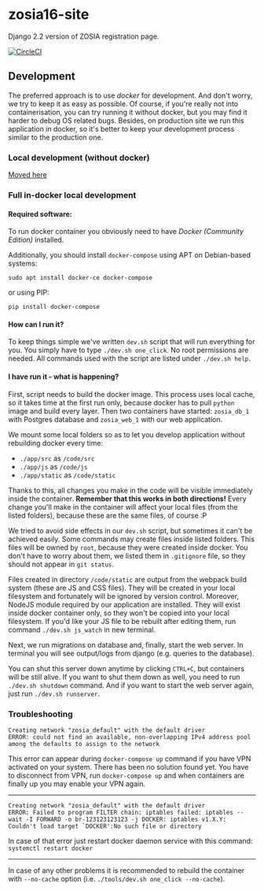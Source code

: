 # zosia16-site
Django 2.2 version of ZOSIA registration page.

[![CircleCI](https://circleci.com/gh/ksiuwr/zosia16-site/tree/master.svg?style=svg)](https://circleci.com/gh/ksiuwr/zosia16-site/tree/master)

## Development

The preferred approach is to use *docker* for development. And don't worry, we try to keep it as
 easy as possible. Of course, if you're really not into containerisation, you can try running it
 without docker, but you may find it harder to debug OS related bugs. Besides, on production site
 we run this application in docker, so it's better to keep your development process similar to the 
 production one.

### Local development (without docker)
[Moved here](local_development.md)

### Full in-docker local development

#### Required software:

To run docker container you obviously need to have *Docker (Community Edition)* installed.

Additionally, you should install `docker-compose` using APT on Debian-based systems:
```
sudo apt install docker-ce docker-compose
```
 or using PIP:
```
pip install docker-compose
```

#### How can I run it?

To keep things simple we've written `dev.sh` script that will run everything for you.
 You simply have to type `./dev.sh one_click`. No root permissions are needed. All commands used 
 with the script are listed under `./dev.sh help`.

#### I have run it - what is happening?

First, script needs to build the docker image. This process uses local cache, so it takes time
 at the first run only, because docker has to pull `python` image and build every layer.
 Then two containers have started: `zosia_db_1` with Postgres database and `zosia_web_1` with our 
 web application.

We mount some local folders so as to let you develop application without rebuilding docker every 
time:
- `./app/src` as `/code/src`
- `./app/js` as `/code/js`
- `./app/static` as `/code/static`

Thanks to this, all changes you make in the code will be visible immediately inside the container.
 **Remember that this works in both directions!** Every change you'll make in the container
 will affect your local files (from the listed folders), because these are the same files, of 
 course :P

We tried to avoid side effects in our `dev.sh` script, but sometimes it can't be achieved easily.
 Some commands may create files inside listed folders. This files will be owned by `root`,
 because they were created inside docker. You don't have to worry about them, we listed them in
 `.gitignore` file, so they should not appear in `git status`.

Files created in directory `/code/static` are output from the webpack build system (these are JS
 and CSS files). They will be created in your local filesystem and fortunately will be ignored by
 version control. Moreover, NodeJS module required by our application are installed. They will
 exist inside docker container only, so they won't be copied into your local filesystem. If you'd
 like your JS file to be rebuilt after editing them, run command `./dev.sh js_watch` in new
 terminal.

Next, we run migrations on database and, finally, start the web server. In terminal you will 
 see output/logs from django (e.g. queries to the database).

You can shut this server down anytime by clicking `CTRL+C`, but containers will be still alive.
 If you want to shut them down as well, you need to run `./dev.sh shutdown` command. And if you want
 to start the web server again, just run `./dev.sh runserver`.

### Troubleshooting

```
Creating network "zosia_default" with the default driver
ERROR: could not find an available, non-overlapping IPv4 address pool among the defaults to assign to the network
```

This error can appear during `docker-compose up` command if you have VPN activated on your system.
 There has been no solution found yet. You have to disconnect from VPN, run `docker-compose up` and 
 when containers are finally up you may enable your VPN again.

---

```
Creating network "zosia_default" with the default driver
ERROR: Failed to program FILTER chain: iptables failed: iptables --wait -I FORWARD -o br-123123123123 -j DOCKER: iptables v1.X.Y: Couldn't load target `DOCKER':No such file or directory
```

In case of that error just restart docker daemon service with this command: `systemctl restart docker`

---

In case of any other problems it is recommended to rebuild the container with `--no-cache` option (i.e. `./tools/dev.sh one_click --no-cache`).
